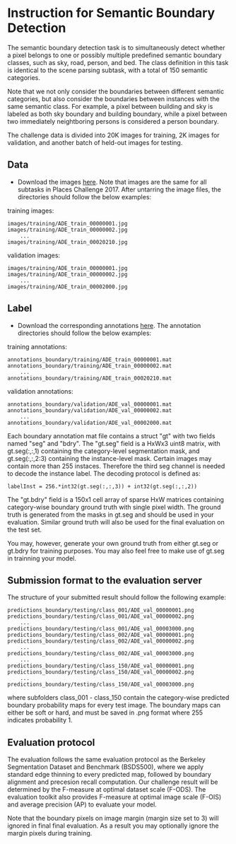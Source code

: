 # Instruction for Semantic Boundary Detection

The semantic boundary detection task is to simultaneously detect whether a pixel belongs to one or possibly multiple predefined semantic boundary classes, such as sky, road, person, and bed. The class definition in this task is identical to the scene parsing subtask, with a total of 150 semantic categories.

Note that we not only consider the boundaries between different semantic categories, but also consider the boundaries between instances with the same semantic class. For example, a pixel between building and sky is labeled as both sky boundary and building boundary, while a pixel between two immediately neightboring persons is considered a person boundary.

The challenge data is divided into 20K images for training, 2K images for validation, and another batch of held-out images for testing.

## Data 

- Download the images [here](http://placeschallenge.csail.mit.edu/data/ChallengeData2017/images.tar). Note that images are the same for all subtasks in Places Challenge 2017. After untarring the image files, the directories should follow the below examples:

training images:

    images/training/ADE_train_00000001.jpg
    images/training/ADE_train_00000002.jpg
        ...
    images/training/ADE_train_00020210.jpg

validation images:

    images/training/ADE_train_00000001.jpg
    images/training/ADE_train_00000002.jpg
        ...
    images/training/ADE_train_00002000.jpg

## Label

- Download the corresponding annotations [here](http://placeschallenge.csail.mit.edu/data/ChallengeData2017/boundaries.tar). The annotation directories should follow the below examples:

training annotations:

    annotations_boundary/training/ADE_train_00000001.mat
    annotations_boundary/training/ADE_train_00000002.mat
        ...
    annotations_boundary/training/ADE_train_00020210.mat

validation annotations:

    annotations_boundary/validation/ADE_val_00000001.mat
    annotations_boundary/validation/ADE_val_00000002.mat
        ...
    annotations_boundary/validation/ADE_val_00002000.mat

Each boundary annotation mat file contains a struct "gt" with two fields named "seg" and "bdry". The "gt.seg" field is a HxWx3 uint8 matrix, with gt.seg(:,:,1) containing the category-level segmentation mask, and gt.seg(:,:,2:3) containing the instance-level mask. Certain images may contain more than 255 instaces. Therefore the third seg channel is needed to decode the instance label. The decoding protocol is defined as:

    labelInst = 256.*int32(gt.seg(:,:,3)) + int32(gt.seg(:,:,2))

The "gt.bdry" field is a 150x1 cell array of sparse HxW matrices containing category-wise boundary ground truth with single pixel width. The ground truth is generated from the masks in gt.seg and should be used in your evaluation. Similar ground truth will also be used for the final evaluation on the test set.

You may, however, generate your own ground truth from either gt.seg or gt.bdry for training purposes. You may also feel free to make use of gt.seg in trainning your model.

## Submission format to the evaluation server

The structure of your submitted result should follow the following example:

    predictions_boundary/testing/class_001/ADE_val_00000001.png
    predictions_boundary/testing/class_001/ADE_val_00000002.png
        ...
    predictions_boundary/testing/class_001/ADE_val_00003000.png
    predictions_boundary/testing/class_002/ADE_val_00000001.png
    predictions_boundary/testing/class_002/ADE_val_00000002.png
        ...
    predictions_boundary/testing/class_002/ADE_val_00003000.png
        ...
    predictions_boundary/testing/class_150/ADE_val_00000001.png
    predictions_boundary/testing/class_150/ADE_val_00000002.png
        ...
    predictions_boundary/testing/class_150/ADE_val_00003000.png

where subfolders class_001 - class_150 contain the category-wise predicted boundary probability maps for every test image. The boundary maps can either be soft or hard, and must be saved in .png format where 255 indicates probability 1.

## Evaluation protocol

The evaluation follows the same evaluation protocol as the Berkeley Segmentation Dataset and Benchmark (BSDS500), where we apply standard edge thinning to every predicted map, followed by boundary alignment and precesion recall computation. Our challenge result will be determined by the F-measure at optimal dataset scale (F-ODS). The evaluation toolkit also provides F-measure at optimal image scale (F-OIS) and average precision (AP) to evaluate your model.

Note that the boundary pixels on image margin (margin size set to 3) will ignored in final final evaluation. As a result you may optionally ignore the margin pixels during training.

